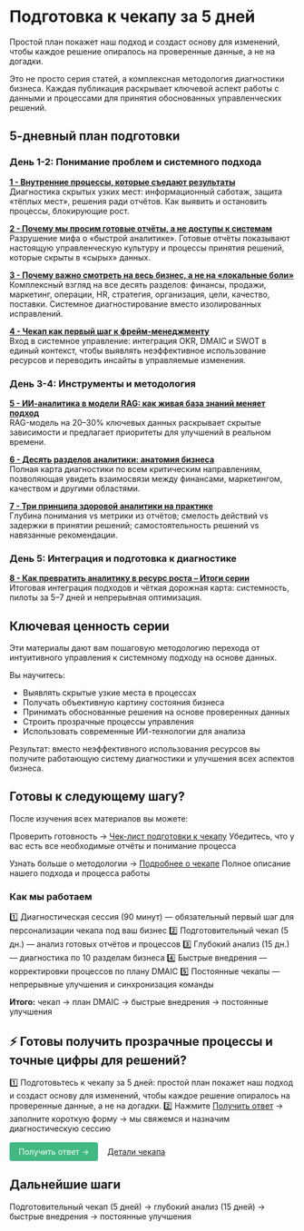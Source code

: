 # Подготовка к чекапу за 5 дней

Простой план покажет наш подход и создаст основу для изменений, чтобы каждое решение опиралось на проверенные данные, а не на догадки.

Это не просто серия статей, а комплексная методология диагностики бизнеса. Каждая публикация раскрывает ключевой аспект работы с данными и процессами для принятия обоснованных управленческих решений.

## 5-дневный план подготовки
### День 1-2: Понимание проблем и системного подхода

**[1 - Внутренние процессы, которые съедают результаты](/checkup/prep/01-hidden-problems-blocking-growth)** <br>
Диагностика скрытых узких мест: информационный саботаж, защита «тёплых мест», решения ради отчётов. Как выявить и остановить процессы, блокирующие рост.

**[2 - Почему мы просим готовые отчёты, а не доступы к системам](/checkup/prep/02-why-we-request-ready-reports-not-system-access)** <br>
Разрушение мифа о «быстрой аналитике». Готовые отчёты показывают настоящую управленческую культуру и процессы принятия решений, которые скрыты в «сырых» данных.

**[3 - Почему важно смотреть на весь бизнес, а не на «локальные боли»](/checkup/prep/03-system-diagnostics-vs-one-time-solutions)** <br>
Комплексный взгляд на все десять разделов: финансы, продажи, маркетинг, операции, HR, стратегия, организация, цели, качество, поставки. Системное диагностирование вместо изолированных исправлений.

**[4 - Чекап как первый шаг к фрейм-менеджменту](/checkup/prep/04-checkup-for-data-driven-decisions)** <br>
Вход в системное управление: интеграция OKR, DMAIC и SWOT в единый контекст, чтобы выявлять неэффективное использование ресурсов и переводить инсайты в управляемые изменения.

### День 3-4: Инструменты и методология

**[5 - ИИ-аналитика в модели RAG: как живая база знаний меняет подход](/checkup/prep/05-ai-analytics-rag-management)** <br>
RAG-модель на 20–30% ключевых данных раскрывает скрытые зависимости и предлагает приоритеты для улучшений в реальном времени.

**[6 - Десять разделов аналитики: анатомия бизнеса](/checkup/prep/06-10-diagnostic-sections)** <br>
Полная карта диагностики по всем критическим направлениям, позволяющая увидеть взаимосвязи между финансами, маркетингом, качеством и другими областями.

**[7 - Три принципа здоровой аналитики на практике](/checkup/prep/07-three-reliable-analytics-principles)** <br>
Глубина понимания vs метрики из отчётов; смелость действий vs задержки в принятии решений; самостоятельность решений vs навязанные рекомендации.

### День 5: Интеграция и подготовка к диагностике

**[8 - Как превратить аналитику в ресурс роста – Итоги серии](/checkup/prep/08-analytics-transparent-management)** <br>
Итоговая интеграция подходов и чёткая дорожная карта: системность, пилоты за 5–7 дней и непрерывная оптимизация.

## Ключевая ценность серии

Эти материалы дают вам пошаговую методологию перехода от интуитивного управления к системному подходу на основе данных.

Вы научитесь:

- Выявлять скрытые узкие места в процессах
- Получать объективную картину состояния бизнеса
- Принимать обоснованные решения на основе проверенных данных
- Строить прозрачные процессы управления
- Использовать современные ИИ-технологии для анализа

Результат: вместо неэффективного использования ресурсов вы получите работающую систему диагностики и улучшения всех аспектов бизнеса.

## Готовы к следующему шагу?

После изучения всех материалов вы можете:

Проверить готовность → [Чек-лист подготовки к чекапу](/checkup/checklist)
Убедитесь, что у вас есть все необходимые отчёты и понимание процесса

Узнать больше о методологии → [Подробнее о чекапе](/checkup/overview)
Полное описание нашего подхода и процесса работы

### Как мы работаем
1️⃣ Диагностическая сессия (90 минут) — обязательный первый шаг для персонализации чекапа под ваш бизнес
2️⃣ Подготовительный чекап (5 дн.) — анализ готовых отчётов и процессов
3️⃣ Глубокий анализ (15 дн.) — диагностика по 10 разделам бизнеса
4️⃣ Быстрые внедрения — корректировки процессов по плану DMAIC
5️⃣ Постоянные чекапы — непрерывные улучшения и синхронизация команды

**Итого:**
чекап → план DMAIC → быстрые внедрения → постоянные улучшения

## ⚡️ Готовы получить прозрачные процессы и точные цифры для решений?

1️⃣ Подготовьтесь к чекапу за 5 дней: простой план покажет наш подход и создаст основу для изменений, чтобы каждое решение опиралось на проверенные данные, а не на догадки.
2️⃣ Нажмите [Получить ответ](/apply) → заполните короткую форму → мы свяжемся и назначим диагностическую сессию

<div class="button-link-container">
  <div class="specs-button">
    <a href="/apply">Получить ответ →</a>
  </div>
  <a href="/checkup/specs" class="text-link">Детали чекапа</a>
</div>

<style>
.button-link-container {
  display: flex;
  align-items: center;
  gap: 16px; /* Расстояние между элементами */
  margin: 1rem 0;
}

.specs-button a {
  display: inline-block;
  padding: 8px 16px;
  background-color: #42b983;
  color: white !important;
  text-decoration: none !important;
  border-radius: 4px;
}

.text-link {
  color: var(--vp-c-brand); /* Используем переменные VitePress */
  text-decoration: underline !important;
}
</style>

## Дальнейшие шаги
Подготовительный чекап (5 дней) → глубокий анализ (15 дней) → быстрые внедрения → постоянные улучшения

